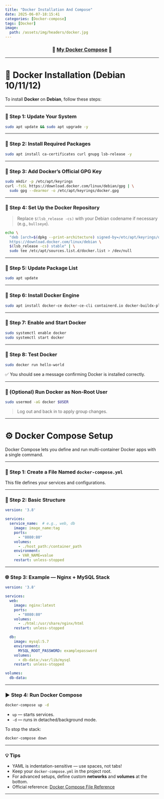 ```yaml
---
title: "Docker Installation And Compose"
date: 2025-06-07-18:15:41
categories: [Docker-compose]
tags: [Docker]
image:
  path: /assets/img/headers/docker.jpg
---
```


<h3 align="center">🔧 <a href="https://github.com/xrito-o/docker-compose"><strong>My Docker Compose</strong></a> 🔧</h3>

---

# 🐳 Docker Installation (Debian 10/11/12)

To install **Docker** on **Debian**, follow these steps:

---

### 🔹 Step 1: Update Your System

```bash
sudo apt update && sudo apt upgrade -y
````

---

### 🔹 Step 2: Install Required Packages

```bash
sudo apt install ca-certificates curl gnupg lsb-release -y
```

---

### 🔹 Step 3: Add Docker’s Official GPG Key

```bash
sudo mkdir -p /etc/apt/keyrings
curl -fsSL https://download.docker.com/linux/debian/gpg | \
  sudo gpg --dearmor -o /etc/apt/keyrings/docker.gpg
```

---

### 🔹 Step 4: Set Up the Docker Repository

> Replace `$(lsb_release -cs)` with your Debian codename if necessary (e.g., `bullseye`).

```bash
echo \
  "deb [arch=$(dpkg --print-architecture) signed-by=/etc/apt/keyrings/docker.gpg] \
  https://download.docker.com/linux/debian \
  $(lsb_release -cs) stable" | \
  sudo tee /etc/apt/sources.list.d/docker.list > /dev/null
```

---

### 🔹 Step 5: Update Package List

```bash
sudo apt update
```

---

### 🔹 Step 6: Install Docker Engine

```bash
sudo apt install docker-ce docker-ce-cli containerd.io docker-buildx-plugin docker-compose-plugin -y
```

---

### 🔹 Step 7: Enable and Start Docker

```bash
sudo systemctl enable docker
sudo systemctl start docker
```

---

### 🔹 Step 8: Test Docker

```bash
sudo docker run hello-world
```

✅ You should see a message confirming Docker is installed correctly.

---

### 🔸 (Optional) Run Docker as Non-Root User

```bash
sudo usermod -aG docker $USER
```

> Log out and back in to apply group changes.

---

# ⚙️ Docker Compose Setup

Docker Compose lets you define and run multi-container Docker apps with a single command.

---

### 📝 Step 1: Create a File Named `docker-compose.yml`

This file defines your services and configurations.

---

### 🧱 Step 2: Basic Structure

```yaml
version: '3.8'

services:
  service_name:  # e.g., web, db
    image: image_name:tag
    ports:
      - "8080:80"
    volumes:
      - ./host_path:/container_path
    environment:
      - VAR_NAME=value
    restart: unless-stopped
```

---

### 🌐 Step 3: Example — Nginx + MySQL Stack

```yaml
version: '3.8'

services:
  web:
    image: nginx:latest
    ports:
      - "8080:80"
    volumes:
      - ./html:/usr/share/nginx/html
    restart: unless-stopped

  db:
    image: mysql:5.7
    environment:
      MYSQL_ROOT_PASSWORD: examplepassword
    volumes:
      - db-data:/var/lib/mysql
    restart: unless-stopped

volumes:
  db-data:
```

---

### ▶️ Step 4: Run Docker Compose

```bash
docker-compose up -d
```

* `up` — starts services.
* `-d` — runs in detached/background mode.

To stop the stack:

```bash
docker-compose down
```

---

### 💡 Tips

* YAML is indentation-sensitive — use spaces, not tabs!
* Keep your `docker-compose.yml` in the project root.
* For advanced setups, define custom **networks** and **volumes** at the bottom.
* Official reference: [Docker Compose File Reference](https://docs.docker.com/compose/compose-file/)

---
